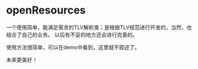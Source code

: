# openResources
一个使用简单，能满足需求的TLV解析类；是根据TLV规范进行开发的，当然，也结合了自己的业务。 以后有不妥的地方还会进行完善的。

使用方法很简单，可以在demo中看到，这里就不叙述了。


未来更美好！
